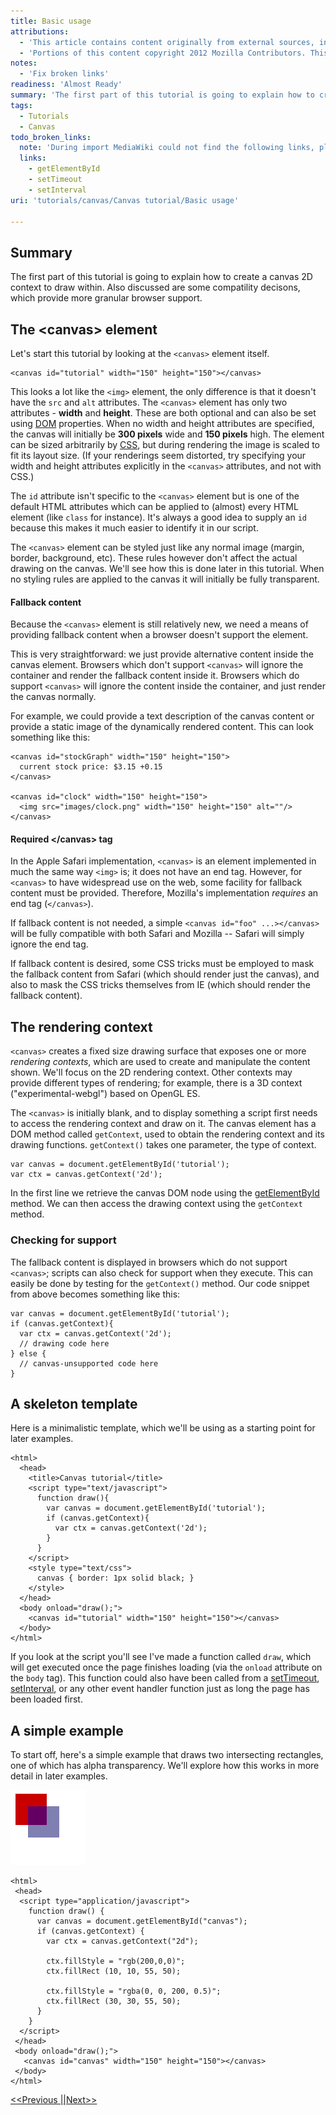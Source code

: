 ```yaml
---
title: Basic usage
attributions:
  - 'This article contains content originally from external sources, including ones licensed under the CC-BY-SA license. [![cc-by-sa-small-wpd.png](/assets/public/c/c8/cc-by-sa-small-wpd.png)](http://creativecommons.org/licenses/by-sa/3.0/us/)'
  - 'Portions of this content copyright 2012 Mozilla Contributors. This article contains work licensed under the Creative Commons Attribution-Sharealike License v2.5 or later. The original work is available at Mozilla Developer Network: [Article](https://developer.mozilla.org/en/Canvas_tutorial/Basic_usage)'
notes:
  - 'Fix broken links'
readiness: 'Almost Ready'
summary: 'The first part of this tutorial is going to explain how to create a canvas 2D context to draw within. Also discussed are some compatility decisons, which provide more granular browser support.'
tags:
  - Tutorials
  - Canvas
todo_broken_links:
  note: 'During import MediaWiki could not find the following links, please fix and adjust this list.'
  links:
    - getElementById
    - setTimeout
    - setInterval
uri: 'tutorials/canvas/Canvas tutorial/Basic usage'

---
```

## Summary

The first part of this tutorial is going to explain how to create a canvas 2D context to draw within. Also discussed are some compatility decisons, which provide more granular browser support.

## The \<canvas\> element

Let's start this tutorial by looking at the `<canvas>` element itself.

    <canvas id="tutorial" width="150" height="150"></canvas>

This looks a lot like the `<img>` element, the only difference is that it doesn't have the `src` and `alt` attributes. The `<canvas>` element has only two attributes - **width** and **height**. These are both optional and can also be set using [DOM](/dom) properties. When no width and height attributes are specified, the canvas will initially be **300 pixels** wide and **150 pixels** high. The element can be sized arbitrarily by [CSS](/css), but during rendering the image is scaled to fit its layout size. (If your renderings seem distorted, try specifying your width and height attributes explicitly in the `<canvas>` attributes, and not with CSS.)

The `id` attribute isn't specific to the `<canvas>` element but is one of the default HTML attributes which can be applied to (almost) every HTML element (like `class` for instance). It's always a good idea to supply an `id` because this makes it much easier to identify it in our script.

The `<canvas>` element can be styled just like any normal image (margin, border, background, etc). These rules however don't affect the actual drawing on the canvas. We'll see how this is done later in this tutorial. When no styling rules are applied to the canvas it will initially be fully transparent.

#### Fallback content

Because the `<canvas>` element is still relatively new, we need a means of providing fallback content when a browser doesn't support the element.

This is very straightforward: we just provide alternative content inside the canvas element. Browsers which don't support `<canvas>` will ignore the container and render the fallback content inside it. Browsers which do support `<canvas>` will ignore the content inside the container, and just render the canvas normally.

For example, we could provide a text description of the canvas content or provide a static image of the dynamically rendered content. This can look something like this:

    <canvas id="stockGraph" width="150" height="150">
      current stock price: $3.15 +0.15
    </canvas>

    <canvas id="clock" width="150" height="150">
      <img src="images/clock.png" width="150" height="150" alt=""/>
    </canvas>

#### Required \</canvas\> tag

In the Apple Safari implementation, `<canvas>` is an element implemented in much the same way `<img>` is; it does not have an end tag. However, for `<canvas>` to have widespread use on the web, some facility for fallback content must be provided. Therefore, Mozilla's implementation *requires* an end tag (`</canvas>`).

If fallback content is not needed, a simple `<canvas id="foo" ...></canvas>` will be fully compatible with both Safari and Mozilla -- Safari will simply ignore the end tag.

If fallback content is desired, some CSS tricks must be employed to mask the fallback content from Safari (which should render just the canvas), and also to mask the CSS tricks themselves from IE (which should render the fallback content).

## The rendering context

`<canvas>` creates a fixed size drawing surface that exposes one or more *rendering contexts*, which are used to create and manipulate the content shown. We'll focus on the 2D rendering context. Other contexts may provide different types of rendering; for example, there is a 3D context ("experimental-webgl") based on OpenGL ES.

The `<canvas>` is initially blank, and to display something a script first needs to access the rendering context and draw on it. The canvas element has a DOM method called `getContext`, used to obtain the rendering context and its drawing functions. `getContext()` takes one parameter, the type of context.

    var canvas = document.getElementById('tutorial');
    var ctx = canvas.getContext('2d');

In the first line we retrieve the canvas DOM node using the [getElementById](/w/index.php?title=getElementById&action=edit&redlink=1) method. We can then access the drawing context using the `getContext` method.

### Checking for support

The fallback content is displayed in browsers which do not support `<canvas>`; scripts can also check for support when they execute. This can easily be done by testing for the `getContext()` method. Our code snippet from above becomes something like this:

    var canvas = document.getElementById('tutorial');
    if (canvas.getContext){
      var ctx = canvas.getContext('2d');
      // drawing code here
    } else {
      // canvas-unsupported code here
    }

## A skeleton template

Here is a minimalistic template, which we'll be using as a starting point for later examples.

    <html>
      <head>
        <title>Canvas tutorial</title>
        <script type="text/javascript">
          function draw(){
            var canvas = document.getElementById('tutorial');
            if (canvas.getContext){
              var ctx = canvas.getContext('2d');
            }
          }
        </script>
        <style type="text/css">
          canvas { border: 1px solid black; }
        </style>
      </head>
      <body onload="draw();">
        <canvas id="tutorial" width="150" height="150"></canvas>
      </body>
    </html>

If you look at the script you'll see I've made a function called `draw`, which will get executed once the page finishes loading (via the `onload` attribute on the `body` tag). This function could also have been called from a [setTimeout](/w/index.php?title=setTimeout&action=edit&redlink=1), [setInterval](/w/index.php?title=setInterval&action=edit&redlink=1), or any other event handler function just as long the page has been loaded first.

## A simple example

To start off, here's a simple example that draws two intersecting rectangles, one of which has alpha transparency. We'll explore how this works in more detail in later examples.

![Two overlapping rectangles on a canvas](/assets/public/2/2a/canvas_ex1.png)

    <html>
     <head>
      <script type="application/javascript">
        function draw() {
          var canvas = document.getElementById("canvas");
          if (canvas.getContext) {
            var ctx = canvas.getContext("2d");

            ctx.fillStyle = "rgb(200,0,0)";
            ctx.fillRect (10, 10, 55, 50);

            ctx.fillStyle = "rgba(0, 0, 200, 0.5)";
            ctx.fillRect (30, 30, 55, 50);
          }
        }
      </script>
     </head>
     <body onload="draw();">
       <canvas id="canvas" width="150" height="150"></canvas>
     </body>
    </html>

[\<\<Previous ||](/tutorials/canvas/canvas_tutorial)[Next\>\>](/tutorials/canvas/Canvas_tutorial/Drawing_shapes)
